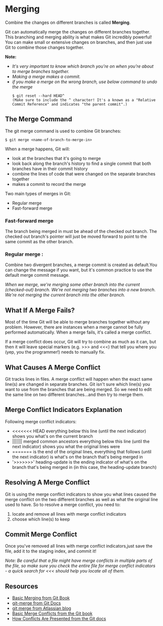 # Merging
Combine the changes on different branches is called **Merging**.

Git can automatically merge the changes on different branches together. This branching and merging ability is what makes Git incredibly powerful! You can make small or extensive changes on branches, and then just use Git to combine those changes together.

**Note:**
  - *It's very important to know which branch you're on when you're about to merge branches together.*
  - *Making a merge makes a commit.*
  - *if you make a merge on the wrong branch, use below command to undo the merge*
    ```
    $ git reset --hard HEAD^
    (Make sure to include the ^ character! It's a known as a "Relative Commit Reference" and indicates "the parent commit".)
    ```
## The Merge Command
The git merge command is used to combine Git branches:
```
$ git merge <name-of-branch-to-merge-in>
```
When a merge happens, Git will:
  - look at the branches that it's going to merge
  - look back along the branch's history to find a single commit that both branches have in their commit history
  - combine the lines of code that were changed on the separate branches together
  - makes a commit to record the merge

Two main types of merges in Git:
  - Regular merge 
  - Fast-forward merge
    
 ### Fast-forward merge
 The branch being merged in must be ahead of the checked out branch. The checked out branch's pointer will just be moved forward to point to the same commit as the other branch.
 
 ### Regular merge :
 Combine two divergent branches, a merge commit is created as default.You can change the message if you want, but it's common practice to use the default merge commit message.
 
*When we merge, we're merging some other branch into the current (checked-out) branch. We're not merging two branches into a new branch. We're not merging the current branch into the other branch.*
 
## What If A Merge Fails?
Most of the time Git will be able to merge branches together without any problem. However, there are instances when a merge cannot be fully performed automatically. When a merge fails, it's called a merge conflict.

If a merge conflict does occur, Git will try to combine as much as it can, but then it will leave special markers (e.g. >>> and <<<) that tell you where you (yep, you the programmer!) needs to manually fix.

## What Causes A Merge Conflict
Git tracks lines in files. A merge conflict will happen when the exact same line(s) are changed in separate branches. Git isn't sure which line(s) you want to use from the branches that are being merged. So we need to edit the same line on two different branches...and then try to merge them.

## Merge Conflict Indicators Explanation
Following merge conflict indicators:
  - <<<<<<< HEAD everything below this line (until the next indicator) shows you what's on the current branch
  - ||||||| merged common ancestors everything below this line (until the next indicator) shows you what the original lines were
  - ======= is the end of the original lines, everything that follows (until the next indicator) is what's on the branch that's being merged in
  - '>>>>>>>' heading-update is the ending indicator of what's on the branch that's being merged in (in this case, the heading-update branch)
  
## Resolving A Merge Conflict
Git is using the merge conflict indicators to show you what lines caused the merge conflict on the two different branches as well as what the original line used to have. So to resolve a merge conflict, you need to:
  1. locate and remove all lines with merge conflict indicators
  2. choose which line(s) to keep

## Commit Merge Conflict
Once you've removed all lines with merge conflict indicators,just save the file, add it to the staging index, and commit it!

*Note:*
*Be careful that a file might have merge conflicts in multiple parts of the file, so make sure you check the entire file for merge conflict indicators - a quick search for <<< should help you locate all of them.*

 
 ## Resources
  - [Basic Merging from Git Book](https://git-scm.com/book/en/v2/Git-Branching-Basic-Branching-and-Merging#Basic-Merging)
  - [git-merge from Git Docs](https://git-scm.com/docs/git-merge)
  - [git merge from Atlassian blog](https://www.atlassian.com/git/tutorials/git-merge)
  - [Basic Merge Conflicts from the Git book](https://git-scm.com/book/en/v2/Git-Branching-Basic-Branching-and-Merging#Basic-Merge-Conflicts)
  - [How Conflicts Are Presented from the Git docs](https://git-scm.com/docs/git-merge#_how_conflicts_are_presented)
 
 
  
